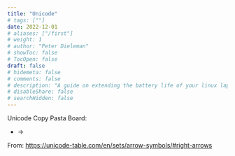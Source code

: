 ```yaml
---
title: "Unicode"
# tags: [""]
date: 2022-12-01
# aliases: ["/first"]
# weight: 1
# author: "Peter Dieleman"
# showToc: false
# TocOpen: false
draft: false
# hidemeta: false
# comments: false
# description: "A guide on extending the battery life of your linux laptop"
# disableShare: false
# searchHidden: false
---
```


Unicode Copy Pasta Board:

- →

From: <https://unicode-table.com/en/sets/arrow-symbols/#right-arrows>
